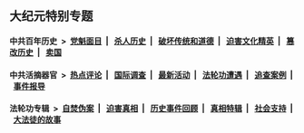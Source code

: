 ## 大纪元特别专题

#### 中共百年历史 &nbsp;>&nbsp; [党魁面目](indexes/nf1176107/README.md?05130430) &nbsp;| &nbsp; [杀人历史](indexes/nf1176106/README.md?05130430) &nbsp;| &nbsp; [破坏传统和道德](indexes/nf1176106/README.md?05130430) &nbsp;| &nbsp; [迫害文化精英](indexes/nf1176111/README.md?05130430) &nbsp;| &nbsp; [篡改历史](indexes/nf1176115/README.md?05130430) &nbsp;| &nbsp; [卖国](indexes/nf1176117/README.md?05130430) 

#### 中共活摘器官 &nbsp;>&nbsp; [热点评论](indexes/nf5879/README.md?05130430) &nbsp;| &nbsp; [国际调查](indexes/nf5947/README.md?05130430) &nbsp;| &nbsp; [最新活动](indexes/nf5883/README.md?05130430) &nbsp;| &nbsp; [法轮功遭遇](indexes/nf5881/README.md?05130430) &nbsp;| &nbsp; [追查案例](indexes/nf5880/README.md?05130430) &nbsp;| &nbsp; [事件报导](indexes/nf5877/README.md?05130430) 

#### 法轮功专辑 &nbsp;>&nbsp; [自焚伪案](indexes/nf5562/README.md?05130430) &nbsp;| &nbsp; [迫害真相](indexes/nf4379/README.md?05130430) &nbsp;| &nbsp; [历史事件回顾](indexes/nf5793/README.md?05130430) &nbsp;| &nbsp; [真相特辑](indexes/nf4389/README.md?05130430) &nbsp;| &nbsp; [社会支持](indexes/nf4386/README.md?05130430) &nbsp;| &nbsp; [大法徒的故事](indexes/nf1147481/README.md?05130430) 



